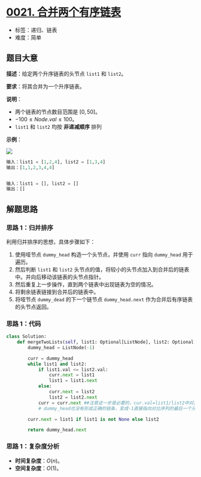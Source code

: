 # [0021. 合并两个有序链表](https://leetcode.cn/problems/merge-two-sorted-lists/)

- 标签：递归、链表
- 难度：简单

## 题目大意

**描述**：给定两个升序链表的头节点 `list1` 和 `list2`。

**要求**：将其合并为一个升序链表。

**说明**：

- 两个链表的节点数目范围是 $[0, 50]$。
- $-100 \le Node.val \le 100$。
- `list1` 和 `list2` 均按 **非递减顺序** 排列

**示例**：

![](https://assets.leetcode.com/uploads/2020/10/03/merge_ex1.jpg)

```Python
输入：list1 = [1,2,4], list2 = [1,3,4]
输出：[1,1,2,3,4,4]


输入：list1 = [], list2 = []
输出：[]
```

## 解题思路

### 思路 1：归并排序

利用归并排序的思想，具体步骤如下：

1. 使用哑节点 `dummy_head` 构造一个头节点，并使用 `curr` 指向 `dummy_head` 用于遍历。
2. 然后判断 `list1` 和 `list2` 头节点的值，将较小的头节点加入到合并后的链表中。并向后移动该链表的头节点指针。
3. 然后重复上一步操作，直到两个链表中出现链表为空的情况。
4. 将剩余链表链接到合并后的链表中。
5. 将哑节点 `dummy_dead` 的下一个链节点 `dummy_head.next` 作为合并后有序链表的头节点返回。

### 思路 1：代码

```Python
class Solution:
    def mergeTwoLists(self, list1: Optional[ListNode], list2: Optional[ListNode]) -> Optional[ListNode]:
        dummy_head = ListNode(-1)

        curr = dummy_head
        while list1 and list2:
            if list1.val <= list2.val:
                curr.next = list1
                list1 = list1.next
            else:
                curr.next = list2
                list2 = list2.next
            curr = curr.next ##注意这一步是必要的，cur.val=list1/list2中对比序列的最后一个元素，否则直接返回的cur.val=-1
            # dummy_head也没有形成正确的链条，变成-1直接指向对比序列的最后一个元素，前序的列表构建无效

        curr.next = list1 if list1 is not None else list2

        return dummy_head.next
```

### 思路 1：复杂度分析

- **时间复杂度**：$O(n)$。
- **空间复杂度**：$O(1)$。


